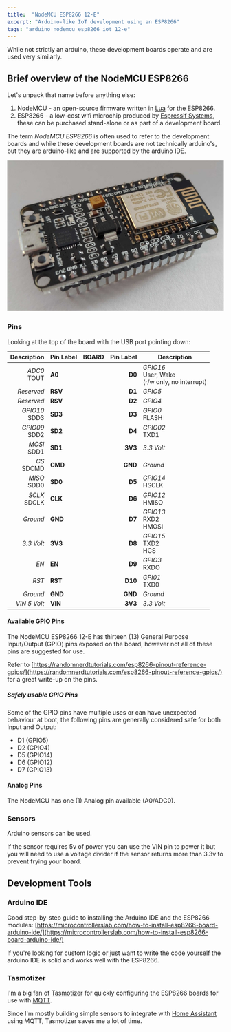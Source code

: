 ```yaml
---
title:  "NodeMCU ESP8266 12-E"
excerpt: "Arduino-like IoT development using an ESP8266"
tags: "arduino nodemcu esp8266 iot 12-e"
---
```


While not strictly an arduino, these development boards operate and are used very similarly.

## Brief overview of the NodeMCU ESP8266

Let's unpack that name before anything else:
1. NodeMCU - an open-source firmware written in [Lua](https://www.lua.org/about.html) for the ESP8266.
2. ESP8266 - a low-cost wifi microchip produced by [Espressif Systems](https://www.espressif.com/en/products/modules/esp8266), these can be purchased stand-alone or as part of a development board.

The term _NodeMCU ESP8266_ is often used to refer to the development boards and while these development boards are not technically arduino's, but they are arduino-like and are supported by the arduino IDE.

![Amica NodeMCU ESP8266](/assets/nodemcu-esp8266-amica.jpg)

### Pins

Looking at the top of the board with the USB port pointing down:

|Description|Pin Label|BOARD|Pin Label|Description|
|-:|-|-|-:|-|
|*ADC0*<br />TOUT|**A0**||**D0**|*GPIO16*<br />User, Wake <br /> (r/w only, no interrupt)|
|*Reserved*|**RSV**||**D1**|*GPIO5*|
|*Reserved*|**RSV**||**D2**|*GPIO4*|
|*GPIO10*<br/>SDD3|**SD3**||**D3**|*GPIO0*<br/>FLASH|
|*GPIO09*<br/>SDD2|**SD2**||**D4**|*GPIO02*<br/>TXD1|
|*MOSI*<br/>SDD1|**SD1**||**3V3**|*3.3 Volt*|
|*CS*<br/>SDCMD|**CMD**||**GND**|*Ground*|
|*MISO*<br/>SDD0|**SD0**||**D5**|*GPIO14*<br/>HSCLK|
|*SCLK*<br/>SDCLK|**CLK**||**D6**|*GPIO12*<br/>HMISO|
|*Ground*|**GND**||**D7**|*GPIO13*<br/>RXD2<br/>HMOSI|
|*3.3 Volt*|**3V3**||**D8**|*GPIO15*<br/>TXD2<br/>HCS|
|*EN*|**EN**||**D9**|*GPIO3*<br/>RXDO|
|*RST*|**RST**||**D10**|*GPI01*<br/>TXD0|
|*Ground*|**GND**||**GND**|*Ground*|
|*VIN 5 Volt*|**VIN**||**3V3**|*3.3 Volt*|

#### Available GPIO Pins

The NodeMCU ESP8266 12-E has thirteen (13) General Purpose Input/Output (GPIO) pins exposed on the board, however not all of these pins are suggested for use.

Refer to [https://randomnerdtutorials.com/esp8266-pinout-reference-gpios/](https://randomnerdtutorials.com/esp8266-pinout-reference-gpios/) for a great write-up on the pins.

##### Safely usable GPIO Pins

Some of the GPIO pins have multiple uses or can have unexpected behaviour at boot, the following pins are generally considered safe for both Input and Output:
- D1 (GPIO5)
- D2 (GPIO4)
- D5 (GPIO14)
- D6 (GPIO12)
- D7 (GPIO13)


#### Analog Pins

The NodeMCU has one (1) Analog pin available (A0/ADC0).

### Sensors

Arduino sensors can be used.

If the sensor requires 5v of power you can use the VIN pin to power it but you will need to use a voltage divider if the sensor returns more than 3.3v to prevent frying your board.


## Development Tools

### Arduino IDE

Good step-by-step guide to installing the Arduino IDE and the ESP8266 modules: [https://microcontrollerslab.com/how-to-install-esp8266-board-arduino-ide/](https://microcontrollerslab.com/how-to-install-esp8266-board-arduino-ide/)

If you're looking for custom logic or just want to write the code yourself the arduino IDE is solid and works well with the ESP8266.

### Tasmotizer

I'm a big fan of [Tasmotizer](https://github.com/tasmota/tasmotizer) for quickly configuring the ESP8266 boards for use with [MQTT](https://mqtt.org/). 

Since I'm mostly building simple sensors to integrate with [Home Assistant](https://www.home-assistant.io/) using MQTT, Tasmotizer saves me a lot of time.


